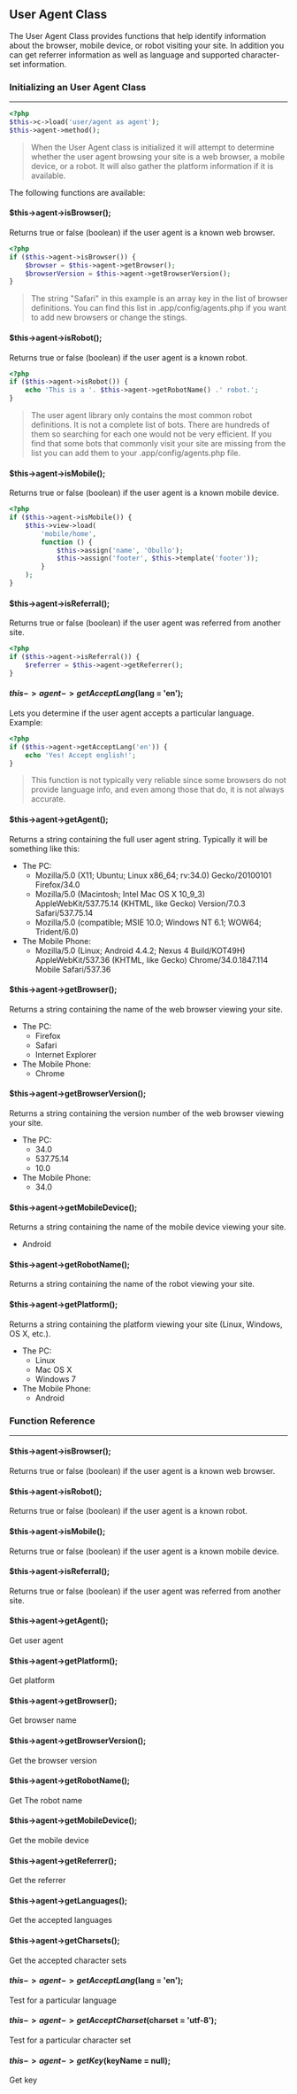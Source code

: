 
## User Agent Class

The User Agent Class provides functions that help identify information about the browser, mobile device, or robot visiting your site. In addition you can get referrer information as well as language and supported character-set information.

### Initializing an User Agent Class

------

```php
<?php
$this->c->load('user/agent as agent');
$this->agent->method();
```
<blockquote>When the User Agent class is initialized it will attempt to determine whether the user agent browsing your site is a web browser, a mobile device, or a robot. It will also gather the platform information if it is available.</blockquote>

The following functions are available:

#### $this->agent->isBrowser();

Returns true or false (boolean) if the user agent is a known web browser.

```php
<?php
if ($this->agent->isBrowser()) {
    $browser = $this->agent->getBrowser();
    $browserVersion = $this->agent->getBrowserVersion();
}
```

<blockquote>The string "Safari" in this example is an array key in the list of browser definitions. You can find this list in .app/config/agents.php if you want to add new browsers or change the stings.</blockquote>

#### $this->agent->isRobot();

Returns true or false (boolean) if the user agent is a known robot.

```php
<?php
if ($this->agent->isRobot()) {
    echo 'This is a '. $this->agent->getRobotName() .' robot.';
}
```

<blockquote>The user agent library only contains the most common robot definitions. It is not a complete list of bots. There are hundreds of them so searching for each one would not be very efficient. If you find that some bots that commonly visit your site are missing from the list you can add them to your .app/config/agents.php file.</blockquote>

#### $this->agent->isMobile();

Returns true or false (boolean) if the user agent is a known mobile device.

```php
<?php
if ($this->agent->isMobile()) {
    $this->view->load(
        'mobile/home',
        function () {
            $this->assign('name', 'Obullo');
            $this->assign('footer', $this->template('footer'));
        }
    );
}
```

#### $this->agent->isReferral();

Returns true or false (boolean) if the user agent was referred from another site.

```php
<?php
if ($this->agent->isReferral()) {
    $referrer = $this->agent->getReferrer();
}
```

#### $this->agent->getAcceptLang($lang = 'en');

Lets you determine if the user agent accepts a particular language. Example:

```php
<?php
if ($this->agent->getAcceptLang('en')) {
    echo 'Yes! Accept english!';
}
```
<blockquote>This function is not typically very reliable since some browsers do not provide language info, and even among those that do, it is not always accurate.</blockquote>


#### $this->agent->getAgent();

Returns a string containing the full user agent string. Typically it will be something like this:

* The PC:
    * Mozilla/5.0 (X11; Ubuntu; Linux x86_64; rv:34.0) Gecko/20100101 Firefox/34.0
    * Mozilla/5.0 (Macintosh; Intel Mac OS X 10_9_3) AppleWebKit/537.75.14 (KHTML, like Gecko) Version/7.0.3 Safari/537.75.14
    * Mozilla/5.0 (compatible; MSIE 10.0; Windows NT 6.1; WOW64; Trident/6.0)
* The Mobile Phone:
    * Mozilla/5.0 (Linux; Android 4.4.2; Nexus 4 Build/KOT49H) AppleWebKit/537.36 (KHTML, like Gecko) Chrome/34.0.1847.114 Mobile Safari/537.36

#### $this->agent->getBrowser();

Returns a string containing the name of the web browser viewing your site.

* The PC:
    * Firefox
    * Safari
    * Internet Explorer
* The Mobile Phone:
    * Chrome

#### $this->agent->getBrowserVersion();

Returns a string containing the version number of the web browser viewing your site.

* The PC:
    * 34.0
    * 537.75.14
    * 10.0
* The Mobile Phone:
    * 34.0

#### $this->agent->getMobileDevice();

Returns a string containing the name of the mobile device viewing your site.

* Android

#### $this->agent->getRobotName();

Returns a string containing the name of the robot viewing your site.

#### $this->agent->getPlatform();

Returns a string containing the platform viewing your site (Linux, Windows, OS X, etc.).

* The PC:
    * Linux
    * Mac OS X
    * Windows 7
* The Mobile Phone:
    * Android

### Function Reference

------

#### $this->agent->isBrowser();

Returns true or false (boolean) if the user agent is a known web browser.

#### $this->agent->isRobot();

Returns true or false (boolean) if the user agent is a known robot.

#### $this->agent->isMobile();

Returns true or false (boolean) if the user agent is a known mobile device.

#### $this->agent->isReferral();

Returns true or false (boolean) if the user agent was referred from another site.

#### $this->agent->getAgent();

Get user agent

#### $this->agent->getPlatform();

Get platform

#### $this->agent->getBrowser();

Get browser name

#### $this->agent->getBrowserVersion();

Get the browser version

#### $this->agent->getRobotName();

Get The robot name

#### $this->agent->getMobileDevice();

Get the mobile device

#### $this->agent->getReferrer();

Get the referrer

#### $this->agent->getLanguages();

Get the accepted languages

#### $this->agent->getCharsets();

Get the accepted character sets

#### $this->agent->getAcceptLang($lang = 'en');

Test for a particular language

#### $this->agent->getAcceptCharset($charset = 'utf-8');

Test for a particular character set

#### $this->agent->getKey($keyName = null);

Get key